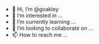 - 👋 Hi, I’m @goakley
- 👀 I’m interested in ...
- 🌱 I’m currently learning ...
- 💞️ I’m looking to collaborate on ...
- 📫 How to reach me ...

<!---
goakley/goakley is a ✨ special ✨ repository because its `README.md` (this file) appears on your GitHub profile.
You can click the Preview link to take a look at your changes.
--->
